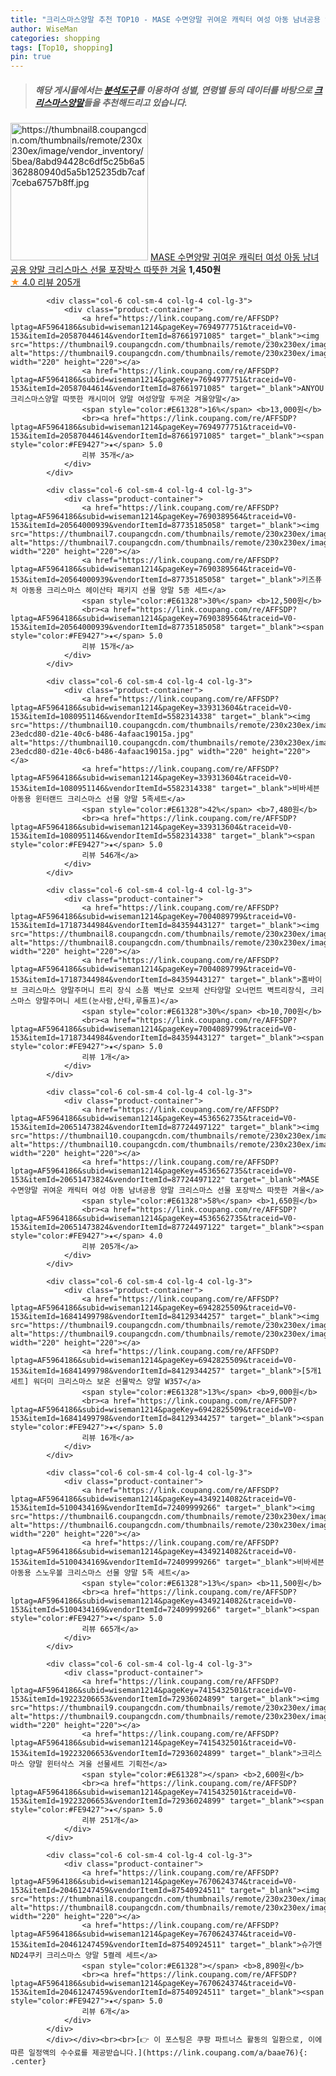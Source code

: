 ```yaml
---
title: "크리스마스양말 추천 TOP10 - MASE 수면양말 귀여운 캐릭터 여성 아동 남녀공용 양말 크리스마스 선물 포장박스 따뜻한 겨울"
author: WiseMan
categories: shopping
tags: [Top10, shopping]
pin: true
---
```


> ##### 해당 게시물에서는 [**분석도구**](https://itemscout.io/)를 이용하여 **성별**, **연령별** 등의 데이터를 바탕으로 [**크리스마스양말**](https://link.coupang.com/a/baae76)들을 추천해드리고 있습니다.
<div class="container"><div class="row">
            <div class="col-6 col-sm-4 col-lg-4 col-lg-3">
                <div class="product-container">
                    <a href="https://link.coupang.com/re/AFFSDP?lptag=AF5964186&subid=wiseman1214&pageKey=4536562735&traceid=V0-153&itemId=5485388200&vendorItemId=72785069260" target="_blank"><img src="https://thumbnail8.coupangcdn.com/thumbnails/remote/230x230ex/image/vendor_inventory/5bea/8abd94428c6df5c25b6a5362880940d5a5b125235db7caf7ceba6757b8ff.jpg" alt="https://thumbnail8.coupangcdn.com/thumbnails/remote/230x230ex/image/vendor_inventory/5bea/8abd94428c6df5c25b6a5362880940d5a5b125235db7caf7ceba6757b8ff.jpg" width="220" height="220"></a>
                    <a href="https://link.coupang.com/re/AFFSDP?lptag=AF5964186&subid=wiseman1214&pageKey=4536562735&traceid=V0-153&itemId=5485388200&vendorItemId=72785069260" target="_blank">MASE 수면양말 귀여운 캐릭터 여성 아동 남녀공용 양말 크리스마스 선물 포장박스 따뜻한 겨울</a>
                    <span style="color:#E61328"></span> <b>1,450원</b>
                    <br><a href="https://link.coupang.com/re/AFFSDP?lptag=AF5964186&subid=wiseman1214&pageKey=4536562735&traceid=V0-153&itemId=5485388200&vendorItemId=72785069260" target="_blank"><span style="color:#FE9427">★</span> 4.0
                    리뷰 205개</a>
                </div>
            </div>
            
            <div class="col-6 col-sm-4 col-lg-4 col-lg-3">
                <div class="product-container">
                    <a href="https://link.coupang.com/re/AFFSDP?lptag=AF5964186&subid=wiseman1214&pageKey=7694977751&traceid=V0-153&itemId=20587044614&vendorItemId=87661971085" target="_blank"><img src="https://thumbnail9.coupangcdn.com/thumbnails/remote/230x230ex/image/vendor_inventory/3aaf/ba6b5e10d43ab55f816161c7519f823a2cba2c358a68ef58a253e8efe787.jpg" alt="https://thumbnail9.coupangcdn.com/thumbnails/remote/230x230ex/image/vendor_inventory/3aaf/ba6b5e10d43ab55f816161c7519f823a2cba2c358a68ef58a253e8efe787.jpg" width="220" height="220"></a>
                    <a href="https://link.coupang.com/re/AFFSDP?lptag=AF5964186&subid=wiseman1214&pageKey=7694977751&traceid=V0-153&itemId=20587044614&vendorItemId=87661971085" target="_blank">ANYOU 크리스마스양말 따뜻한 캐시미어 양말 여성양말 두꺼운 겨울양말</a>
                    <span style="color:#E61328">16%</span> <b>13,000원</b>
                    <br><a href="https://link.coupang.com/re/AFFSDP?lptag=AF5964186&subid=wiseman1214&pageKey=7694977751&traceid=V0-153&itemId=20587044614&vendorItemId=87661971085" target="_blank"><span style="color:#FE9427">★</span> 5.0
                    리뷰 35개</a>
                </div>
            </div>
            
            <div class="col-6 col-sm-4 col-lg-4 col-lg-3">
                <div class="product-container">
                    <a href="https://link.coupang.com/re/AFFSDP?lptag=AF5964186&subid=wiseman1214&pageKey=7690389564&traceid=V0-153&itemId=20564000939&vendorItemId=87735185058" target="_blank"><img src="https://thumbnail7.coupangcdn.com/thumbnails/remote/230x230ex/image/vendor_inventory/656a/dfaafe27e9a84f7bff202e4922b013eba60ce6a2c4fa87299457d37b3096.jpg" alt="https://thumbnail7.coupangcdn.com/thumbnails/remote/230x230ex/image/vendor_inventory/656a/dfaafe27e9a84f7bff202e4922b013eba60ce6a2c4fa87299457d37b3096.jpg" width="220" height="220"></a>
                    <a href="https://link.coupang.com/re/AFFSDP?lptag=AF5964186&subid=wiseman1214&pageKey=7690389564&traceid=V0-153&itemId=20564000939&vendorItemId=87735185058" target="_blank">키즈퓨처 아동용 크리스마스 헤이산타 패키지 선물 양말 5종 세트</a>
                    <span style="color:#E61328">30%</span> <b>12,500원</b>
                    <br><a href="https://link.coupang.com/re/AFFSDP?lptag=AF5964186&subid=wiseman1214&pageKey=7690389564&traceid=V0-153&itemId=20564000939&vendorItemId=87735185058" target="_blank"><span style="color:#FE9427">★</span> 5.0
                    리뷰 15개</a>
                </div>
            </div>
            
            <div class="col-6 col-sm-4 col-lg-4 col-lg-3">
                <div class="product-container">
                    <a href="https://link.coupang.com/re/AFFSDP?lptag=AF5964186&subid=wiseman1214&pageKey=339313604&traceid=V0-153&itemId=1080951146&vendorItemId=5582314338" target="_blank"><img src="https://thumbnail10.coupangcdn.com/thumbnails/remote/230x230ex/image/retail/images/272458701805579-23edcd80-d21e-40c6-b486-4afaac19015a.jpg" alt="https://thumbnail10.coupangcdn.com/thumbnails/remote/230x230ex/image/retail/images/272458701805579-23edcd80-d21e-40c6-b486-4afaac19015a.jpg" width="220" height="220"></a>
                    <a href="https://link.coupang.com/re/AFFSDP?lptag=AF5964186&subid=wiseman1214&pageKey=339313604&traceid=V0-153&itemId=1080951146&vendorItemId=5582314338" target="_blank">비바세븐 아동용 윈터랜드 크리스마스 선물 양말 5족세트</a>
                    <span style="color:#E61328">42%</span> <b>7,480원</b>
                    <br><a href="https://link.coupang.com/re/AFFSDP?lptag=AF5964186&subid=wiseman1214&pageKey=339313604&traceid=V0-153&itemId=1080951146&vendorItemId=5582314338" target="_blank"><span style="color:#FE9427">★</span> 5.0
                    리뷰 546개</a>
                </div>
            </div>
            
            <div class="col-6 col-sm-4 col-lg-4 col-lg-3">
                <div class="product-container">
                    <a href="https://link.coupang.com/re/AFFSDP?lptag=AF5964186&subid=wiseman1214&pageKey=7004089799&traceid=V0-153&itemId=17187344984&vendorItemId=84359443127" target="_blank"><img src="https://thumbnail8.coupangcdn.com/thumbnails/remote/230x230ex/image/vendor_inventory/4499/11820d16e67e4e012bb9fd8af58fa1da39c4e778e70baf22ee3bdd4bbf72.jpeg" alt="https://thumbnail8.coupangcdn.com/thumbnails/remote/230x230ex/image/vendor_inventory/4499/11820d16e67e4e012bb9fd8af58fa1da39c4e778e70baf22ee3bdd4bbf72.jpeg" width="220" height="220"></a>
                    <a href="https://link.coupang.com/re/AFFSDP?lptag=AF5964186&subid=wiseman1214&pageKey=7004089799&traceid=V0-153&itemId=17187344984&vendorItemId=84359443127" target="_blank">홈바이브 크리스마스 양말주머니 트리 장식 소품 벽난로 오브제 산타양말 오너먼트 벽트리장식, 크리스마스 양말주머니 세트(눈사람,산타,루돌프)</a>
                    <span style="color:#E61328">30%</span> <b>10,700원</b>
                    <br><a href="https://link.coupang.com/re/AFFSDP?lptag=AF5964186&subid=wiseman1214&pageKey=7004089799&traceid=V0-153&itemId=17187344984&vendorItemId=84359443127" target="_blank"><span style="color:#FE9427">★</span> 5.0
                    리뷰 1개</a>
                </div>
            </div>
            
            <div class="col-6 col-sm-4 col-lg-4 col-lg-3">
                <div class="product-container">
                    <a href="https://link.coupang.com/re/AFFSDP?lptag=AF5964186&subid=wiseman1214&pageKey=4536562735&traceid=V0-153&itemId=20651473824&vendorItemId=87724497122" target="_blank"><img src="https://thumbnail10.coupangcdn.com/thumbnails/remote/230x230ex/image/vendor_inventory/bd17/de79602b6d08038855e5e5aba988f03a6ff34dd604d783be043894e9789f.jpg" alt="https://thumbnail10.coupangcdn.com/thumbnails/remote/230x230ex/image/vendor_inventory/bd17/de79602b6d08038855e5e5aba988f03a6ff34dd604d783be043894e9789f.jpg" width="220" height="220"></a>
                    <a href="https://link.coupang.com/re/AFFSDP?lptag=AF5964186&subid=wiseman1214&pageKey=4536562735&traceid=V0-153&itemId=20651473824&vendorItemId=87724497122" target="_blank">MASE 수면양말 귀여운 캐릭터 여성 아동 남녀공용 양말 크리스마스 선물 포장박스 따뜻한 겨울</a>
                    <span style="color:#E61328">58%</span> <b>1,650원</b>
                    <br><a href="https://link.coupang.com/re/AFFSDP?lptag=AF5964186&subid=wiseman1214&pageKey=4536562735&traceid=V0-153&itemId=20651473824&vendorItemId=87724497122" target="_blank"><span style="color:#FE9427">★</span> 4.0
                    리뷰 205개</a>
                </div>
            </div>
            
            <div class="col-6 col-sm-4 col-lg-4 col-lg-3">
                <div class="product-container">
                    <a href="https://link.coupang.com/re/AFFSDP?lptag=AF5964186&subid=wiseman1214&pageKey=6942825509&traceid=V0-153&itemId=16841499798&vendorItemId=84129344257" target="_blank"><img src="https://thumbnail9.coupangcdn.com/thumbnails/remote/230x230ex/image/vendor_inventory/0fd2/119165dbf816a00488b9754a5df5932be3c95611ef12673746d454f5bbf5.JPG" alt="https://thumbnail9.coupangcdn.com/thumbnails/remote/230x230ex/image/vendor_inventory/0fd2/119165dbf816a00488b9754a5df5932be3c95611ef12673746d454f5bbf5.JPG" width="220" height="220"></a>
                    <a href="https://link.coupang.com/re/AFFSDP?lptag=AF5964186&subid=wiseman1214&pageKey=6942825509&traceid=V0-153&itemId=16841499798&vendorItemId=84129344257" target="_blank">[5개1세트] 워더미 크리스마스 보온 선물박스 양말 W357</a>
                    <span style="color:#E61328">13%</span> <b>9,000원</b>
                    <br><a href="https://link.coupang.com/re/AFFSDP?lptag=AF5964186&subid=wiseman1214&pageKey=6942825509&traceid=V0-153&itemId=16841499798&vendorItemId=84129344257" target="_blank"><span style="color:#FE9427">★</span> 5.0
                    리뷰 16개</a>
                </div>
            </div>
            
            <div class="col-6 col-sm-4 col-lg-4 col-lg-3">
                <div class="product-container">
                    <a href="https://link.coupang.com/re/AFFSDP?lptag=AF5964186&subid=wiseman1214&pageKey=4349214082&traceid=V0-153&itemId=5100434169&vendorItemId=72409999266" target="_blank"><img src="https://thumbnail6.coupangcdn.com/thumbnails/remote/230x230ex/image/rs_quotation_api/q5lfuxch/b97ea16239ba4dd28aeacd83dfa263ef.jpg" alt="https://thumbnail6.coupangcdn.com/thumbnails/remote/230x230ex/image/rs_quotation_api/q5lfuxch/b97ea16239ba4dd28aeacd83dfa263ef.jpg" width="220" height="220"></a>
                    <a href="https://link.coupang.com/re/AFFSDP?lptag=AF5964186&subid=wiseman1214&pageKey=4349214082&traceid=V0-153&itemId=5100434169&vendorItemId=72409999266" target="_blank">비바세븐 아동용 스노우볼 크리스마스 선물 양말 5족 세트</a>
                    <span style="color:#E61328">13%</span> <b>11,500원</b>
                    <br><a href="https://link.coupang.com/re/AFFSDP?lptag=AF5964186&subid=wiseman1214&pageKey=4349214082&traceid=V0-153&itemId=5100434169&vendorItemId=72409999266" target="_blank"><span style="color:#FE9427">★</span> 5.0
                    리뷰 665개</a>
                </div>
            </div>
            
            <div class="col-6 col-sm-4 col-lg-4 col-lg-3">
                <div class="product-container">
                    <a href="https://link.coupang.com/re/AFFSDP?lptag=AF5964186&subid=wiseman1214&pageKey=7415432501&traceid=V0-153&itemId=19223206653&vendorItemId=72936024899" target="_blank"><img src="https://thumbnail9.coupangcdn.com/thumbnails/remote/230x230ex/image/vendor_inventory/a467/f9d324c5f7df2d1da02642ac78a6c01e1efb78026673cc1d6e9665ed3c0d.jpg" alt="https://thumbnail9.coupangcdn.com/thumbnails/remote/230x230ex/image/vendor_inventory/a467/f9d324c5f7df2d1da02642ac78a6c01e1efb78026673cc1d6e9665ed3c0d.jpg" width="220" height="220"></a>
                    <a href="https://link.coupang.com/re/AFFSDP?lptag=AF5964186&subid=wiseman1214&pageKey=7415432501&traceid=V0-153&itemId=19223206653&vendorItemId=72936024899" target="_blank">크리스마스 양말 윈터삭스 겨울 선물세트 기획전</a>
                    <span style="color:#E61328"></span> <b>2,600원</b>
                    <br><a href="https://link.coupang.com/re/AFFSDP?lptag=AF5964186&subid=wiseman1214&pageKey=7415432501&traceid=V0-153&itemId=19223206653&vendorItemId=72936024899" target="_blank"><span style="color:#FE9427">★</span> 5.0
                    리뷰 251개</a>
                </div>
            </div>
            
            <div class="col-6 col-sm-4 col-lg-4 col-lg-3">
                <div class="product-container">
                    <a href="https://link.coupang.com/re/AFFSDP?lptag=AF5964186&subid=wiseman1214&pageKey=7670624374&traceid=V0-153&itemId=20461247459&vendorItemId=87540924511" target="_blank"><img src="https://thumbnail8.coupangcdn.com/thumbnails/remote/230x230ex/image/vendor_inventory/dd20/b23939a29ae5d6603c158f6e5ac64ec8becabef0b603c2eb71c970f1696e.jpg" alt="https://thumbnail8.coupangcdn.com/thumbnails/remote/230x230ex/image/vendor_inventory/dd20/b23939a29ae5d6603c158f6e5ac64ec8becabef0b603c2eb71c970f1696e.jpg" width="220" height="220"></a>
                    <a href="https://link.coupang.com/re/AFFSDP?lptag=AF5964186&subid=wiseman1214&pageKey=7670624374&traceid=V0-153&itemId=20461247459&vendorItemId=87540924511" target="_blank">슈가앤 ND24쿠키 크리스마스 양말 5켤레 세트</a>
                    <span style="color:#E61328"></span> <b>8,890원</b>
                    <br><a href="https://link.coupang.com/re/AFFSDP?lptag=AF5964186&subid=wiseman1214&pageKey=7670624374&traceid=V0-153&itemId=20461247459&vendorItemId=87540924511" target="_blank"><span style="color:#FE9427">★</span> 5.0
                    리뷰 6개</a>
                </div>
            </div>
            </div></div><br><br>[👉 이 포스팅은 쿠팡 파트너스 활동의 일환으로, 이에 따른 일정액의 수수료를 제공받습니다.](https://link.coupang.com/a/baae76){: .center}